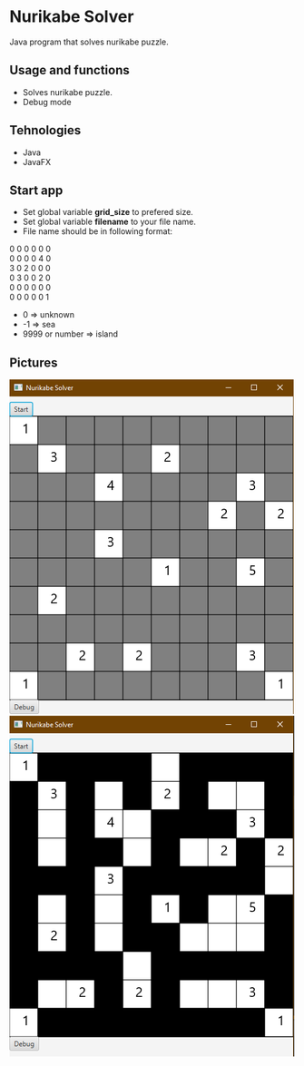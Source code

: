 # Nurikabe Solver
Java program that solves nurikabe puzzle.

## Usage and functions
* Solves nurikabe puzzle.
* Debug mode

## Tehnologies
* Java
* JavaFX

## Start app
* Set global variable **grid_size** to prefered size.
* Set global variable **filename** to your file name.
* File name should be in following format:

0 0 0 0 0 0 <br>
0 0 0 0 4 0 <br>
3 0 2 0 0 0 <br>
0 3 0 0 2 0 <br>
0 0 0 0 0 0 <br>
0 0 0 0 0 1

* 0 => unknown
* -1 => sea
* 9999 or number => island

## Pictures
![Image1](/pictures/10x10.PNG)
![Image2](/pictures/10x10_solved.PNG)
